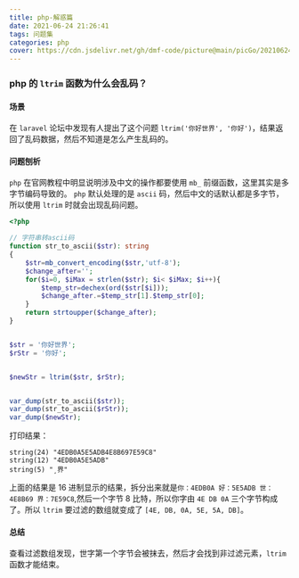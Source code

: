 ```yaml
---
title: php-解惑篇
date: 2021-06-24 21:26:41
tags: 问题集
categories: php
cover: https://cdn.jsdelivr.net/gh/dmf-code/picture@main/picGo/20210624213207.png
---
```


### php 的 `ltrim` 函数为什么会乱码？

#### 场景

在 `laravel` 论坛中发现有人提出了这个问题 `ltrim('你好世界', '你好')`，结果返回了乱码数据，然后不知道是怎么产生乱码的。

#### 问题刨析

`php` 在官网教程中明显说明涉及中文的操作都要使用 `mb_` 前缀函数，这里其实是多字节编码导致的。 `php` 默认处理的是 `ascii` 码，然后中文的话默认都是多字节，所以使用 `ltrim` 时就会出现乱码问题。

```php
<?php

// 字符串转ascii码
function str_to_ascii($str): string
{
    $str=mb_convert_encoding($str,'utf-8');
    $change_after='';
    for($i=0, $iMax = strlen($str); $i< $iMax; $i++){
        $temp_str=dechex(ord($str[$i]));
        $change_after.=$temp_str[1].$temp_str[0];
    }
    return strtoupper($change_after);
}


$str = '你好世界';
$rStr = '你好';


$newStr = ltrim($str, $rStr);


var_dump(str_to_ascii($str));
var_dump(str_to_ascii($rStr));
var_dump($newStr);
```

打印结果：

```text
string(24) "4EDB0A5E5ADB4E8B697E59C8"
string(12) "4EDB0A5E5ADB"
string(5) "¸界"
```

上面的结果是 16 进制显示的结果，拆分出来就是`你：4EDB0A 好：5E5ADB 世：4E8B69 界：7E59C8`,然后一个字节 8 比特，所以你字由 `4E DB 0A` 三个字节构成了。所以 `ltrim` 要过滤的数组就变成了
`[4E, DB, 0A, 5E, 5A, DB]`。

#### 总结

查看过滤数组发现，世字第一个字节会被抹去，然后才会找到非过滤元素，`ltrim` 函数才能结束。
